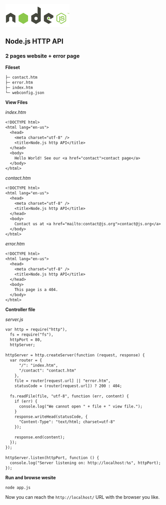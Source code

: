 <img class="logo" src="media/images/min/battles/nodejs.png" src="Node.js HTTP API">

<h2>Node.js HTTP API</h2>

<h3>2 pages website + error page</h3>

<p><strong>Fileset</strong></p>

<pre><code>├─ contact.htm
├─ error.htm
├─ index.htm
└─ webconfig.json</code></pre>

<p><strong>View Files</strong></p>

<p><em>index.htm</em></p>

<pre><code class="lang-html">&lt;!DOCTYPE html>
&lt;html lang="en-us">
  &lt;head>
    &lt;meta charset="utf-8" />
    &lt;title>Node.js http API&lt;/title>
  &lt;/head>
  &lt;body>
    Hello World! See our &lt;a href="contact">contact page&lt;/a>
  &lt;/body>
&lt;/html></code></pre>

<p><em>contact.htm</em></p>

<pre><code class="lang-html">&lt;!DOCTYPE html>
&lt;html lang="en-us">
  &lt;head>
    &lt;meta charset="utf-8" />
    &lt;title>Node.js http API&lt;/title>
  &lt;/head>
  &lt;body>
    Contact us at &lt;a href="mailto:contact@js.org">contact@js.org&lt;/a>
  &lt;/body>
&lt;/html></code></pre>

<p><em>error.htm</em></p>

<pre><code class="lang-html">&lt;!DOCTYPE html>
&lt;html lang="en-us">
  &lt;head>
    &lt;meta charset="utf-8" />
    &lt;title>Node.js http API&lt;/title>
  &lt;/head>
  &lt;body>
    This page is a 404.
  &lt;/body>
&lt;/html></code></pre>

<p><strong>Controller file</strong></p>

<p><em>server.js</em></p>

<pre><code class="lang-js">var http = require("http"),
  fs = require("fs"),
  httpPort = 80,
  httpServer;

httpServer = http.createServer(function (request, response) {
  var router = {
      "/": "index.htm",
      "/contact": "contact.htm"
    },
    file = router[request.url] || "error.htm",
    statusCode = (router[request.url]) ? 200 : 404;

  fs.readFile(file, "utf-8", function (err, content) {
    if (err) { 
      console.log("We cannot open " + file + " view file.");
    }
    response.writeHead(statusCode, {
      "Content-Type": "text/html; charset=utf-8"
    });

    response.end(content);
  });
});

httpServer.listen(httpPort, function () {
  console.log("Server listening on: http://localhost:%s", httpPort);
});</code></pre>

<p><strong>Run and browse wesite</strong></p>

<pre><code class="lang-bash">node app.js</code></pre>

<p>Now you can reach the <code>http://localhost/</code> URL with the browser you like.</p>